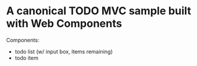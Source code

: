 # A canonical TODO MVC sample built with Web Components

Components:

- todo list (w/ input box, items remaining)
- todo item
